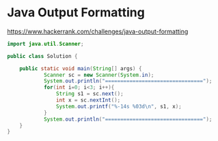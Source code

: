 # Java Output Formatting

https://www.hackerrank.com/challenges/java-output-formatting

```java
import java.util.Scanner;

public class Solution {

    public static void main(String[] args) {
            Scanner sc = new Scanner(System.in);
            System.out.println("================================");
            for(int i=0; i<3; i++){
                String s1 = sc.next();
                int x = sc.nextInt();
                System.out.printf("%-14s %03d\n", s1, x);
            }
            System.out.println("================================");
    }
}
```